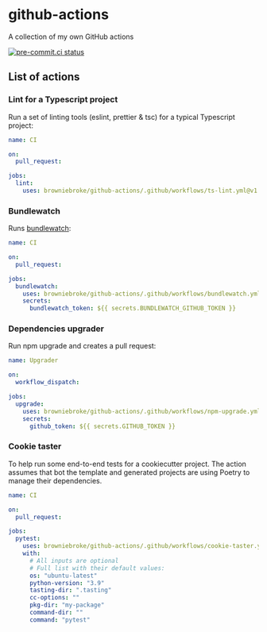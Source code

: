 # github-actions

A collection of my own GitHub actions

[![pre-commit.ci status](https://results.pre-commit.ci/badge/github/browniebroke/github-actions/main.svg)](https://results.pre-commit.ci/latest/github/browniebroke/github-actions/main)

## List of actions

### Lint for a Typescript project

Run a set of linting tools (eslint, prettier & tsc) for a typical Typescript project:

```yaml
name: CI

on:
  pull_request:

jobs:
  lint:
    uses: browniebroke/github-actions/.github/workflows/ts-lint.yml@v1
```

### Bundlewatch

Runs [bundlewatch](https://bundlewatch.io):

```yaml
name: CI

on:
  pull_request:

jobs:
  bundlewatch:
    uses: browniebroke/github-actions/.github/workflows/bundlewatch.yml@v1
    secrets:
      bundlewatch_token: ${{ secrets.BUNDLEWATCH_GITHUB_TOKEN }}
```

### Dependencies upgrader

Run npm upgrade and creates a pull request:

```yaml
name: Upgrader

on:
  workflow_dispatch:

jobs:
  upgrade:
    uses: browniebroke/github-actions/.github/workflows/npm-upgrade.yml@v1
    secrets:
      github_token: ${{ secrets.GITHUB_TOKEN }}
```

### Cookie taster

To help run some end-to-end tests for a cookiecutter project. The action assumes that bot the template and generated projects are using Poetry to manage their dependencies.

```yaml
name: CI

on:
  pull_request:

jobs:
  pytest:
    uses: browniebroke/github-actions/.github/workflows/cookie-taster.yml@v1
    with:
      # All inputs are optional
      # Full list with their default values:
      os: "ubuntu-latest"
      python-version: "3.9"
      tasting-dir: ".tasting"
      cc-options: ""
      pkg-dir: "my-package"
      command-dir: ""
      command: "pytest"
```
